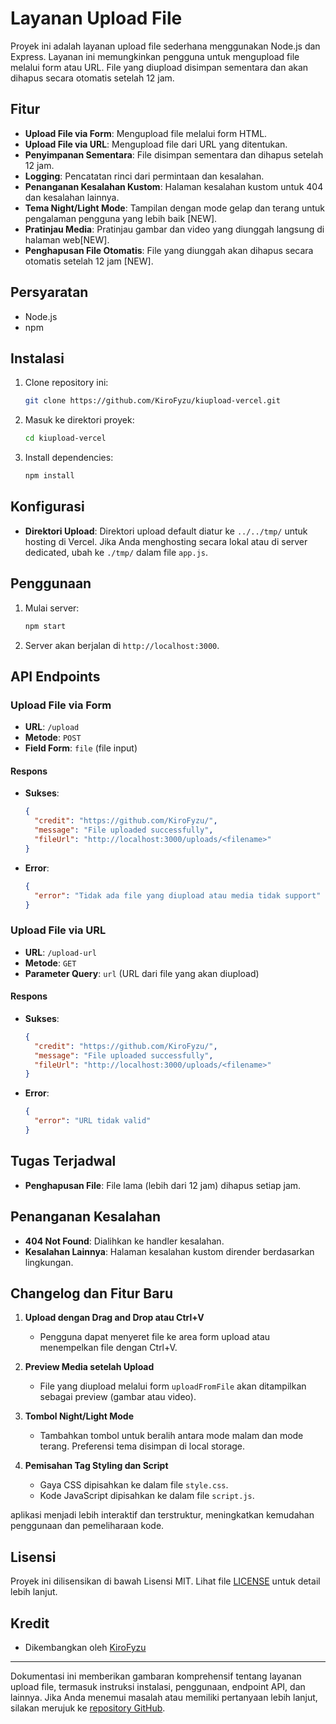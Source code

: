 # Layanan Upload File

Proyek ini adalah layanan upload file sederhana menggunakan Node.js dan Express. Layanan ini memungkinkan pengguna untuk mengupload file melalui form atau URL. File yang diupload disimpan sementara dan akan dihapus secara otomatis setelah 12 jam.

## Fitur

- **Upload File via Form**: Mengupload file melalui form HTML.
- **Upload File via URL**: Mengupload file dari URL yang ditentukan.
- **Penyimpanan Sementara**: File disimpan sementara dan dihapus setelah 12 jam.
- **Logging**: Pencatatan rinci dari permintaan dan kesalahan.
- **Penanganan Kesalahan Kustom**: Halaman kesalahan kustom untuk 404 dan kesalahan lainnya.
- **Tema Night/Light Mode**: Tampilan dengan mode gelap dan terang untuk pengalaman pengguna yang lebih baik [NEW].
- **Pratinjau Media**: Pratinjau gambar dan video yang diunggah langsung di halaman web[NEW].
- **Penghapusan File Otomatis**: File yang diunggah akan dihapus secara otomatis setelah 12 jam [NEW].

## Persyaratan

- Node.js
- npm

## Instalasi

1. Clone repository ini:

   ```bash
   git clone https://github.com/KiroFyzu/kiupload-vercel.git
   ```

2. Masuk ke direktori proyek:

   ```bash
   cd kiupload-vercel
   ```

3. Install dependencies:

   ```bash
   npm install
   ```

## Konfigurasi

- **Direktori Upload**: Direktori upload default diatur ke `../../tmp/` untuk hosting di Vercel. Jika Anda menghosting secara lokal atau di server dedicated, ubah ke `./tmp/` dalam file `app.js`.

## Penggunaan

1. Mulai server:

   ```bash
   npm start
   ```

2. Server akan berjalan di `http://localhost:3000`.

## API Endpoints

### Upload File via Form

- **URL**: `/upload`
- **Metode**: `POST`
- **Field Form**: `file` (file input)

#### Respons

- **Sukses**:

  ```json
  {
    "credit": "https://github.com/KiroFyzu/",
    "message": "File uploaded successfully",
    "fileUrl": "http://localhost:3000/uploads/<filename>"
  }
  ```

- **Error**:

  ```json
  {
    "error": "Tidak ada file yang diupload atau media tidak support"
  }
  ```

### Upload File via URL

- **URL**: `/upload-url`
- **Metode**: `GET`
- **Parameter Query**: `url` (URL dari file yang akan diupload)

#### Respons

- **Sukses**:

  ```json
  {
    "credit": "https://github.com/KiroFyzu/",
    "message": "File uploaded successfully",
    "fileUrl": "http://localhost:3000/uploads/<filename>"
  }
  ```

- **Error**:

  ```json
  {
    "error": "URL tidak valid"
  }
  ```

## Tugas Terjadwal

- **Penghapusan File**: File lama (lebih dari 12 jam) dihapus setiap jam.

## Penanganan Kesalahan

- **404 Not Found**: Dialihkan ke handler kesalahan.
- **Kesalahan Lainnya**: Halaman kesalahan kustom dirender berdasarkan lingkungan.

##  Changelog dan Fitur Baru

1. **Upload dengan Drag and Drop atau Ctrl+V**
   - Pengguna dapat menyeret file ke area form upload atau menempelkan file dengan Ctrl+V.
   
2. **Preview Media setelah Upload**
   - File yang diupload melalui form `uploadFromFile` akan ditampilkan sebagai preview (gambar atau video).

3. **Tombol Night/Light Mode**
   - Tambahkan tombol untuk beralih antara mode malam dan mode terang. Preferensi tema disimpan di local storage.

4. **Pemisahan Tag Styling dan Script**
   - Gaya CSS dipisahkan ke dalam file `style.css`.
   - Kode JavaScript dipisahkan ke dalam file `script.js`.

aplikasi menjadi lebih interaktif dan terstruktur, meningkatkan kemudahan penggunaan dan pemeliharaan kode.

## Lisensi

Proyek ini dilisensikan di bawah Lisensi MIT. Lihat file [LICENSE](LICENSE) untuk detail lebih lanjut.

## Kredit

- Dikembangkan oleh [KiroFyzu](https://github.com/KiroFyzu/)

---

Dokumentasi ini memberikan gambaran komprehensif tentang layanan upload file, termasuk instruksi instalasi, penggunaan, endpoint API, dan lainnya. Jika Anda menemui masalah atau memiliki pertanyaan lebih lanjut, silakan merujuk ke [repository GitHub](https://github.com/KiroFyzu/kiupload-vercel).